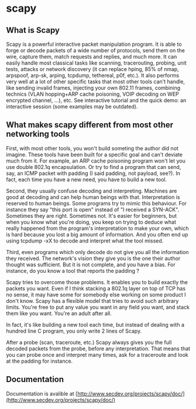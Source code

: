 scapy
=====

What is Scapy
-------------

Scapy is a powerful interactive packet manipulation program. It is able to forge or decode packets of a wide number of protocols, send them on the wire, capture them, match requests and replies, and much more. It can easily handle most classical tasks like scanning, tracerouting, probing, unit tests, attacks or network discovery (it can replace hping, 85% of nmap, arpspoof, arp-sk, arping, tcpdump, tethereal, p0f, etc.). It also performs very well at a lot of other specific tasks that most other tools can't handle, like sending invalid frames, injecting your own 802.11 frames, combining technics (VLAN hopping+ARP cache poisoning, VOIP decoding on WEP encrypted channel, ...), etc. See interactive tutorial and the quick demo: an interactive session (some examples may be outdated).

What makes scapy different from most other networking tools
-----------------------------------------------------------

First, with most other tools, you won't build someting the author did not imagine. These tools have been built for a specific goal and can't deviate much from it. For example, an ARP cache poisoning program won't let you use double 802.1q encapsulation. Or try to find a program that can send, say, an ICMP packet with padding (I said padding, not payload, see?). In fact, each time you have a new need, you have to build a new tool.

Second, they usually confuse decoding and interpreting. Machines are good at decoding and can help human beings with that. Interpretation is reserved to human beings. Some programs try to mimic this behaviour. For instance they say "this port is open" instead of "I received a SYN-ACK". Sometimes they are right. Sometimes not. It's easier for beginners, but when you know what you're doing, you keep on trying to deduce what really happened from the program's interpretation to make your own, which is hard because you lost a big amount of information. And you often end up using tcpdump -xX to decode and interpret what the tool missed.

Third, even programs which only decode do not give you all the information they received. The network's vision they give you is the one their author thought was sufficient. But it is not complete, and you have a bias. For instance, do you know a tool that reports the padding ?

Scapy tries to overcome those problems. It enables you to build exactly the packets you want. Even if I think stacking a 802.1q layer on top of TCP has no sense, it may have some for somebody else working on some product I don't know. Scapy has a flexible model that tries to avoid such arbitrary limits. You're free to put any value you want in any field you want, and stack them like you want. You're an adult after all.

In fact, it's like building a new tool each time, but instead of dealing with a hundred line C program, you only write 2 lines of Scapy.

After a probe (scan, traceroute, etc.) Scapy always gives you the full decoded packets from the probe, before any interpretation. That means that you can probe once and interpret many times, ask for a traceroute and look at the padding for instance. 

Documentation
-------------

Documentation is avalible at [http://www.secdev.org/projects/scapy/doc/](http://www.secdev.org/projects/scapy/doc/)
